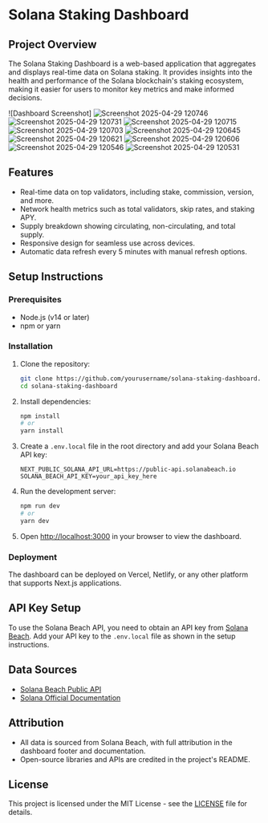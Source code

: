 # Solana Staking Dashboard

## Project Overview

The Solana Staking Dashboard is a web-based application that aggregates and displays real-time data on Solana staking. It provides insights into the health and performance of the Solana blockchain's staking ecosystem, making it easier for users to monitor key metrics and make informed decisions.

![Dashboard Screenshot]
![Screenshot 2025-04-29 120746](https://github.com/user-attachments/assets/b8bf01a3-5045-4462-ade8-d3d860cbe47c)
![Screenshot 2025-04-29 120731](https://github.com/user-attachments/assets/834dd362-9622-4d9b-9730-f141eb228a6b)
![Screenshot 2025-04-29 120715](https://github.com/user-attachments/assets/e753e178-172a-4230-a1a9-1d51b0f6d45e)
![Screenshot 2025-04-29 120703](https://github.com/user-attachments/assets/26b6264f-5965-4677-8fe0-4b97629292db)
![Screenshot 2025-04-29 120645](https://github.com/user-attachments/assets/b2ba8bc4-a964-4596-98f6-69c5a38c4bfb)
![Screenshot 2025-04-29 120621](https://github.com/user-attachments/assets/db3b68f8-b905-4382-b29c-1fed3c135270)
![Screenshot 2025-04-29 120606](https://github.com/user-attachments/assets/c8ad729c-fb4c-4a75-9f3e-c043dd3ffe81)
![Screenshot 2025-04-29 120546](https://github.com/user-attachments/assets/8f3ce1e8-20a8-4a1d-8f67-bbe6478dc68a)
![Screenshot 2025-04-29 120531](https://github.com/user-attachments/assets/16044bb7-afc2-4717-8a28-39a2a133ae13)

## Features

- Real-time data on top validators, including stake, commission, version, and more.
- Network health metrics such as total validators, skip rates, and staking APY.
- Supply breakdown showing circulating, non-circulating, and total supply.
- Responsive design for seamless use across devices.
- Automatic data refresh every 5 minutes with manual refresh options.

## Setup Instructions

### Prerequisites

- Node.js (v14 or later)
- npm or yarn

### Installation

1. Clone the repository:
   ```bash
   git clone https://github.com/yourusername/solana-staking-dashboard.git
   cd solana-staking-dashboard
   ```

2. Install dependencies:
   ```bash
   npm install
   # or
   yarn install
   ```

3. Create a `.env.local` file in the root directory and add your Solana Beach API key:
   ```
   NEXT_PUBLIC_SOLANA_API_URL=https://public-api.solanabeach.io
   SOLANA_BEACH_API_KEY=your_api_key_here
   ```

4. Run the development server:
   ```bash
   npm run dev
   # or
   yarn dev
   ```

5. Open [http://localhost:3000](http://localhost:3000) in your browser to view the dashboard.

### Deployment

The dashboard can be deployed on Vercel, Netlify, or any other platform that supports Next.js applications.

## API Key Setup

To use the Solana Beach API, you need to obtain an API key from [Solana Beach](https://public-api.solanabeach.io/). Add your API key to the `.env.local` file as shown in the setup instructions.

## Data Sources

- [Solana Beach Public API](https://public-api.solanabeach.io/)
- [Solana Official Documentation](https://docs.solana.com/)

## Attribution

- All data is sourced from Solana Beach, with full attribution in the dashboard footer and documentation.
- Open-source libraries and APIs are credited in the project's README.

## License

This project is licensed under the MIT License - see the [LICENSE](LICENSE) file for details. 
